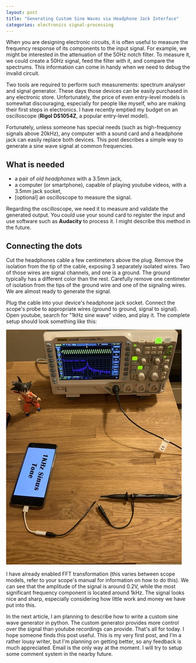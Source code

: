 ```yaml
---
layout: post
title: "Generating Custom Sine Waves via Headphone Jack Interface"
categories: electronics signal-processing
---
```


When you are designing electronic circuits, it is often useful to measure the
frequency response of its components to the input signal.  For example, we
might be interested in the attenuation of the 50Hz  notch filter. To measure
it, we could create a 50Hz signal, feed the filter with it, and compare the
spectrums. This information can come in handy when we need to debug the invalid
circuit.

Two tools are required to perform such measurements: spectrum analyser and
signal generator. These days those devices can be easily purchased in any
electronic store. Unfortunately, the price of even entry-level models is
somewhat discouraging, especially for people like myself, who are making their
first steps in electronics. I have recently emptied my budget on an
oscilloscope (**Rigol DS1054Z**, a popular entry-level model).

Fortunately, unless someone has special needs (such as high-frequency signals
above 20kHz), any computer with a sound card and a headphone jack can easily
replace both devices.  This post describes a simple way to generate a sine wave
signal at common frequencies.

## What is needed
+ a pair of *old headphones* with a 3.5mm jack,
+ a computer (or smartphone), capable of playing youtube videos, with a 3.5mm jack socket,
+ [optional] an oscilloscope to measure the signal.

Regarding the oscilloscope, we need it to measure and validate the generated
output. You could use your sound card to register the input and use software
such as **Audacity** to process it. I might describe this method in the future.

## Connecting the dots
Cut the headphones cable a few centimeters above the plug. Remove the isolation
from the tip of the cable, exposing 3 separately isolated wires. Two of those
wires are signal channels, and one is a ground.  The ground typically has a
different color than the rest. Carefully remove one centimeter of isolation
from the tips of the ground wire and one of the signaling wires. We are almost
ready to generate the signal.

Plug the cable into your device's headphone jack socket. Connect the scope's
probe to appropriate wires (ground to ground, signal to signal). Open youtube,
search for "1kHz sine wave" video, and play it. The complete setup should look
something like this:

![Hardware Setup](/assets/images/wavegen/hardware-setup.png)

I have already enabled FFT transformation (this varies between scope models,
refer to your scope's manual for information on how to do this). We can see
that the amplitude of the signal is around 0.2V, while the most significant
frequency component is located around 1kHz. The signal looks nice and sharp,
especially considering how little work and money we have put into this.

In the next article, I am planning to describe how to write a custom sine wave
generator in python. The custom generator provides more control over the signal
than youtube recordings can provide. That's all for today. I hope someone finds
this post useful. This is my very first post, and I'm a rather lousy writer,
but I'm planning on getting better, so any feedback is much appreciated. Email
is the only way at the moment. I will try to setup some comment system in the
nearby future.
